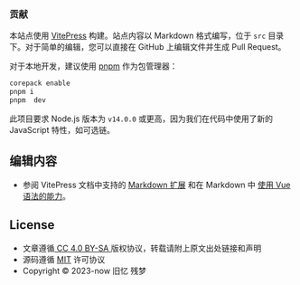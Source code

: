 
### 贡献

本站点使用 [VitePress](https://github.com/vuejs/vitepress) 构建。站点内容以 Markdown 格式编写，位于 `src` 目录下。对于简单的编辑，您可以直接在 GitHub 上编辑文件并生成 Pull Request。

对于本地开发，建议使用 [pnpm](https://pnpm.io/) 作为包管理器：

```bash
corepack enable
pnpm i
pnpm  dev
```

此项目要求 Node.js 版本为 `v14.0.0` 或更高，因为我们在代码中使用了新的 JavaScript 特性，如可选链。

## 编辑内容

- 参阅 VitePress 文档中支持的 [Markdown 扩展](https://vitepress.vuejs.org/guide/markdown) 和在 Markdown 中 [使用 Vue 语法的能力](https://vitepress.vuejs.org/guide/using-vue)。


## License

- 文章遵循[ CC 4.0 BY-SA ](http://creativecommons.org/licenses/by-sa/4.0/)版权协议，转载请附上原文出处链接和声明
- 源码遵循 [MIT](https://github.com/Oldmemorie/Oldmemorie.github.io/blob/main/LICENSE) 许可协议
- Copyright © 2023-now 旧忆 残梦
